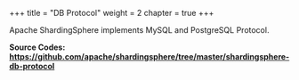 +++
title = "DB Protocol"
weight = 2
chapter = true
+++

Apache ShardingSphere implements MySQL and PostgreSQL Protocol.

**Source Codes: https://github.com/apache/shardingsphere/tree/master/shardingsphere-db-protocol**
